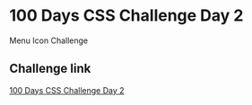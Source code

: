 # 100 Days CSS Challenge Day 2

Menu Icon Challenge

## Challenge link
[100 Days CSS Challenge Day 2](https://100dayscss.com/days/2/)

